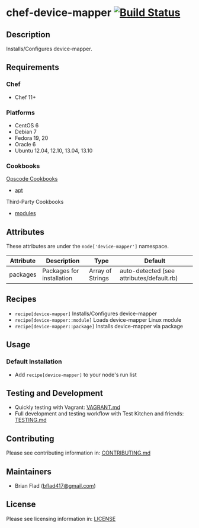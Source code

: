 # chef-device-mapper [![Build Status](https://secure.travis-ci.org/bflad/chef-device-mapper.png?branch=master)](http://travis-ci.org/bflad/chef-device-mapper)

## Description

Installs/Configures device-mapper.

## Requirements

### Chef

* Chef 11+

### Platforms

* CentOS 6
* Debian 7
* Fedora 19, 20
* Oracle 6
* Ubuntu 12.04, 12.10, 13.04, 13.10

### Cookbooks

[Opscode Cookbooks](https://github.com/opscode-cookbooks/)

* [apt](https://github.com/opscode-cookbooks/apt)

Third-Party Cookbooks

* [modules](https://github.com/Youscribe/modules-cookbook)

## Attributes

These attributes are under the `node['device-mapper']` namespace.

Attribute | Description | Type | Default
----------|-------------|------|--------
packages | Packages for installation | Array of Strings | auto-detected (see attributes/default.rb)

## Recipes

* `recipe[device-mapper]` Installs/Configures device-mapper
* `recipe[device-mapper::module]` Loads device-mapper Linux module
* `recipe[device-mapper::package]` Installs device-mapper via package

## Usage

### Default Installation

* Add `recipe[device-mapper]` to your node's run list

## Testing and Development

* Quickly testing with Vagrant: [VAGRANT.md](VAGRANT.md)
* Full development and testing workflow with Test Kitchen and friends: [TESTING.md](TESTING.md)

## Contributing

Please see contributing information in: [CONTRIBUTING.md](CONTRIBUTING.md)

## Maintainers

* Brian Flad (<bflad417@gmail.com>)

## License

Please see licensing information in: [LICENSE](LICENSE)
